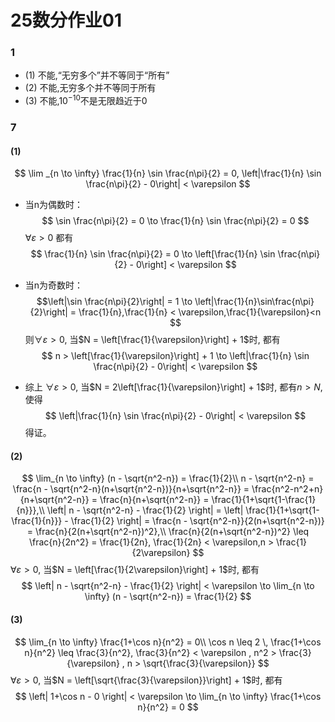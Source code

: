 # 25数分作业01
### 1 
- (1) 不能,“无穷多个”并不等同于“所有”
- (2) 不能,无穷多个并不等同于所有
- (3) 不能,$10^{-10}$不是无限趋近于0

### 7
#### (1) 
$$
\lim _{n \to \infty} \frac{1}{n} \sin \frac{n\pi}{2} = 0,
\left|\frac{1}{n} \sin \frac{n\pi}{2} - 0\right| < \varepsilon
$$
- 当n为偶数时：
$$
\sin \frac{n\pi}{2} = 0 
\to \frac{1}{n} \sin \frac{n\pi}{2} = 0
$$
$\forall \varepsilon>0$ 都有
$$
\frac{1}{n} \sin \frac{n\pi}{2} = 0
\to \left[\frac{1}{n} \sin \frac{n\pi}{2} - 0\right] < \varepsilon
$$

- 当n为奇数时：
$$\left|\sin \frac{n\pi}{2}\right| = 1
\to \left|\frac{1}{n}\sin\frac{n\pi}{2}\right| = \frac{1}{n},\frac{1}{n} < \varepsilon,\frac{1}{\varepsilon}<n
$$
则$\forall \varepsilon>0$, 当$N = \left[\frac{1}{\varepsilon}\right] + 1$时, 都有
$$
n > \left[\frac{1}{\varepsilon}\right] + 1
\to \left|\frac{1}{n} \sin \frac{n\pi}{2} - 0\right| < \varepsilon
$$
- 综上
$\forall \varepsilon>0$, 当$N = 2\left[\frac{1}{\varepsilon}\right] + 1$时, 都有$n>N$,使得
$$
\left|\frac{1}{n} \sin \frac{n\pi}{2} - 0\right| < \varepsilon
$$
得证。

#### (2) 
$$
\lim_{n \to \infty} (n - \sqrt{n^2-n}) = \frac{1}{2}\\
n - \sqrt{n^2-n} = \frac{n - \sqrt{n^2-n}(n+\sqrt{n^2-n})}{n+\sqrt{n^2-n}} 
= \frac{n^2-n^2+n}{n+\sqrt{n^2-n}} 
= \frac{n}{n+\sqrt{n^2-n}} = \frac{1}{1+\sqrt{1-\frac{1}{n}}},\\
\left| n - \sqrt{n^2-n} - \frac{1}{2} \right| 
= \left| \frac{1}{1+\sqrt{1-\frac{1}{n}}} - \frac{1}{2} \right| 
= \frac{n - \sqrt{n^2-n}}{2(n+\sqrt{n^2-n})} 
= \frac{n}{2(n+\sqrt{n^2-n})^2},\\
\frac{n}{2(n+\sqrt{n^2-n})^2} \leq \frac{n}{2n^2} = \frac{1}{2n},
\frac{1}{2n} < \varepsilon,n > \frac{1}{2\varepsilon}
$$
$\forall \varepsilon > 0$, 当$N = \left[\frac{1}{2\varepsilon}\right] + 1$时, 都有
$$
\left| n - \sqrt{n^2-n} - \frac{1}{2} \right| < \varepsilon
\to \lim_{n \to \infty} (n - \sqrt{n^2-n}) = \frac{1}{2}
$$

#### (3) 
$$
\lim_{n \to \infty} \frac{1+\cos n}{n^2} = 0\\
\cos n \leq 2 \,
\frac{1+\cos n}{n^2} \leq \frac{3}{n^2},
\frac{3}{n^2} < \varepsilon ,
n^2 > \frac{3}{\varepsilon} ,
n > \sqrt{\frac{3}{\varepsilon}}
$$
$\forall \varepsilon > 0$, 当$N = \left[\sqrt{\frac{3}{\varepsilon}}\right] + 1$时, 都有
$$
\left| 1+\cos n - 0 \right| < \varepsilon
\to \lim_{n \to \infty} \frac{1+\cos n}{n^2} = 0
$$

